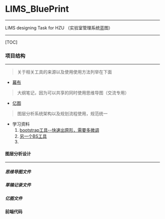 # LIMS_BluePrint  

---

LIMS designing Task for HZU （实验室管理系统蓝图）

----

[TOC]



### 项目结构

----

> 关于相关工具的来源以及使用使用方法列举在下面

* [幕布](https://mubu.com/)

> 大纲笔记，因为可以共享的同时使用思维导图（交流专用）

* [亿图](https://www.edrawsoft.cn/)

> 图层分析系统架构以及规划流程使用，规范统一

* 学习资料
  1. [bootstrap工具--快速出原形，需要多微调](https://www.bootcss.com/p/layoutit/)
  2. [另一个BS工具](http://www.ibootstrap.cn/)
  3. 

#### 图层分析设计

----

##### 思维导图文件

##### 草稿记录文件

##### 亿图文件

#### 前端代码

 




